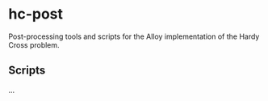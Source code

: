 # hc-post

Post-processing tools and scripts for the Alloy implementation of the Hardy Cross problem.

## Scripts

...